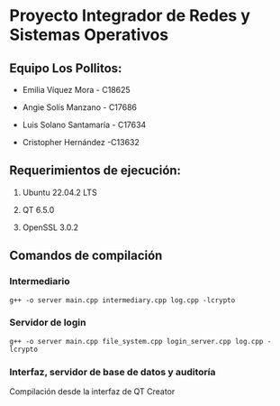 # **Proyecto Integrador de Redes y Sistemas Operativos**

## **Equipo Los Pollitos:**

+ Emilia Víquez Mora - C18625 

+ Angie Solís Manzano - C17686

+ Luis Solano Santamaría - C17634

+ Cristopher Hernández -C13632

## **Requerimientos de ejecución:**

1. Ubuntu 22.04.2 LTS

2. QT 6.5.0

3. OpenSSL 3.0.2

## **Comandos de compilación**

### **Intermediario**

    g++ -o server main.cpp intermediary.cpp log.cpp -lcrypto

### **Servidor de login**

    g++ -o server main.cpp file_system.cpp login_server.cpp log.cpp -lcrypto

### **Interfaz, servidor de base de datos y auditoría**

Compilación desde la interfaz de QT Creator
